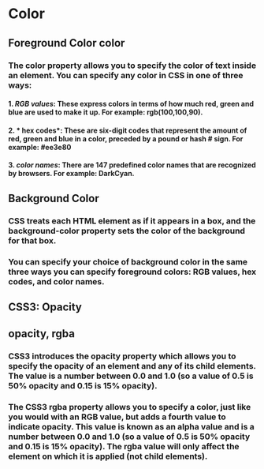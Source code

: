 # Color
## Foreground Color color
### The color property allows you to specify the color of text inside an element. You can specify any color in CSS in one of three ways:
#### 1. *RGB values*: These express colors in terms of how much red, green and blue are used to make it up. For example: rgb(100,100,90).
#### 2. * hex codes*: These are six-digit codes that represent the amount of red, green and blue in a color, preceded by a pound or hash # sign. For example: #ee3e80
#### 3. *color names*: There are 147 predefined color names that are recognized by browsers. For example: DarkCyan.


## Background Color
### CSS treats each HTML element as if it appears in a box, and the background-color property sets the color of the background for that box.
### You can specify your choice of background color in the same three ways you can specify foreground colors: RGB values, hex codes, and color names. 


## CSS3: Opacity
## opacity, rgba
### CSS3 introduces the opacity property which allows you to specify the opacity of an element and any of its child elements. The value is a number between 0.0 and 1.0 (so a value of 0.5 is 50% opacity and 0.15 is 15% opacity).

### The CSS3 rgba property allows you to specify a color, just like you would with an RGB value, but adds a fourth value to indicate opacity. This value is known as an alpha value and is a number between 0.0 and 1.0 (so a value of 0.5 is 50% opacity and 0.15 is 15% opacity). The rgba value will only affect the element on which it is applied (not child elements).
